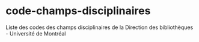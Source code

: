 # code-champs-disciplinaires
Liste des codes des champs disciplinaires de la Direction des bibliothèques - Université de Montréal
